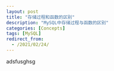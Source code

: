 ```yaml
---
layout: post
title: "存储过程和函数的区别"
description: "MySQL中存储过程与函数的区别"
categories: [Concepts]
tags: [MySQL]
redirect_from: 
  - /2021/02/24/
---
```


adsfusghsg
